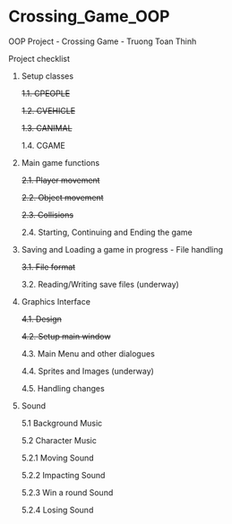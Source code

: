 # Crossing_Game_OOP
 OOP Project - Crossing Game - Truong Toan Thinh

Project checklist
1. Setup classes
   
   ~~1.1. CPEOPLE~~
   
   ~~1.2. CVEHICLE~~
   
   ~~1.3. CANIMAL~~
   
   1.4. CGAME
   
2. Main game functions

   ~~2.1. Player movement~~
   
   ~~2.2. Object movement~~
   
   ~~2.3. Collisions~~
   
   2.4. Starting, Continuing and Ending the game
   
3. Saving and Loading a game in progress - File handling

   ~~3.1. File format~~

   3.2. Reading/Writing save files (underway)
   
4. Graphics Interface

   ~~4.1. Design~~

   ~~4.2. Setup main window~~

   4.3. Main Menu and other dialogues

   4.4. Sprites and Images (underway)

   4.5. Handling changes

5. Sound

   5.1 Background Music

   5.2 Character Music

      5.2.1 Moving Sound
      
      5.2.2 Impacting Sound

      5.2.3 Win a round Sound

      5.2.4 Losing Sound
